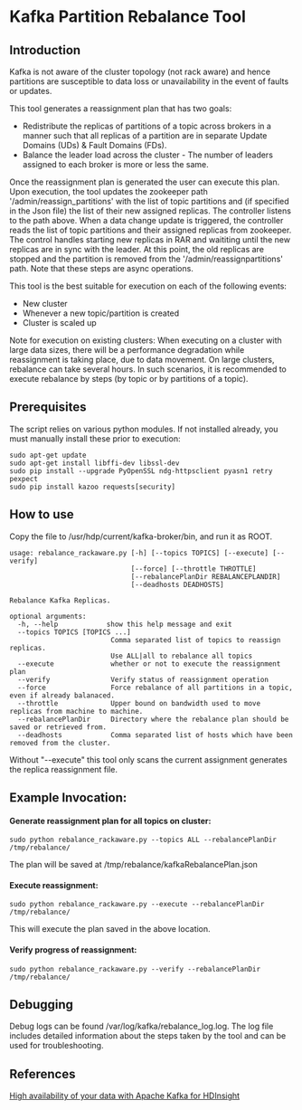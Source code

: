 # Kafka Partition Rebalance Tool

## Introduction
Kafka is not aware of the cluster topology (not rack aware) and hence partitions are susceptible to data loss or unavailability in the event of faults or updates. 

This tool generates a reassignment plan that has two goals:
- Redistribute the replicas of partitions of a topic across brokers in a manner such that all replicas of a partition are in separate Update Domains (UDs) & Fault Domains (FDs).
- Balance the leader load across the cluster - The number of leaders assigned to each broker is more or less the same. 

Once the reassignment plan is generated the user can execute this plan. Upon execution, the tool updates the zookeeper path '/admin/reassign_partitions' with the list of topic partitions and (if specified in the Json file) the list of their new assigned replicas. The controller listens to the path above. When a data change update is triggered, the controller reads the list of topic partitions and their assigned replicas from zookeeper. The control handles starting new replicas in RAR and waititing until the new replicas are in sync with the leader. At this point, the old replicas are stopped and the partition is removed from the '/admin/reassignpartitions' path. Note that these steps are async operations.

This tool is the best suitable for execution on each of the following events:
- New cluster
- Whenever a new topic/partition is created
- Cluster is scaled up

Note for execution on existing clusters:
When executing on a cluster with large data sizes, there will be a performance degradation while reassignment is taking place, due to data movement. 
On large clusters, rebalance can take several hours. In such scenarios, it is recommended to execute rebalance by steps (by topic or by partitions of a topic).

## Prerequisites
The script relies on various python modules. If not installed already, you must manually install these prior to execution:
```
sudo apt-get update
sudo apt-get install libffi-dev libssl-dev
sudo pip install --upgrade PyOpenSSL ndg-httpsclient pyasn1 retry pexpect
sudo pip install kazoo requests[security]
```

## How to use
Copy the file to /usr/hdp/current/kafka-broker/bin, and run it as ROOT.

```
usage: rebalance_rackaware.py [-h] [--topics TOPICS] [--execute] [--verify]
                              [--force] [--throttle THROTTLE]
                              [--rebalancePlanDir REBALANCEPLANDIR]
                              [--deadhosts DEADHOSTS]

Rebalance Kafka Replicas.

optional arguments:
  -h, --help            show this help message and exit
  --topics TOPICS [TOPICS ...]
                         Comma separated list of topics to reassign replicas.
                         Use ALL|all to rebalance all topics
  --execute              whether or not to execute the reassignment plan
  --verify               Verify status of reassignment operation
  --force                Force rebalance of all partitions in a topic, even if already balanaced.
  --throttle             Upper bound on bandwidth used to move replicas from machine to machine.
  --rebalancePlanDir     Directory where the rebalance plan should be saved or retrieved from.
  --deadhosts            Comma separated list of hosts which have been removed from the cluster.
```

Without "--execute" this tool only scans the current assignment generates the replica reassignment file.

## Example Invocation:

#### Generate reassignment plan for all topics on cluster:

```sudo python rebalance_rackaware.py --topics ALL --rebalancePlanDir /tmp/rebalance/```

The plan will be saved at /tmp/rebalance/kafkaRebalancePlan.json

#### Execute reassignment:

```sudo python rebalance_rackaware.py --execute --rebalancePlanDir /tmp/rebalance/```

This will execute the plan saved in the above location.

#### Verify progress of reassignment:

```sudo python rebalance_rackaware.py --verify --rebalancePlanDir /tmp/rebalance/```


## Debugging
Debug logs can be found /var/log/kafka/rebalance_log.log.
The log file includes detailed information about the steps taken by the tool and can be used for troubleshooting.

## References
[High availability of your data with Apache Kafka for HDInsight](https://docs.microsoft.com/en-us/azure/hdinsight/kafka/apache-kafka-high-availability)
